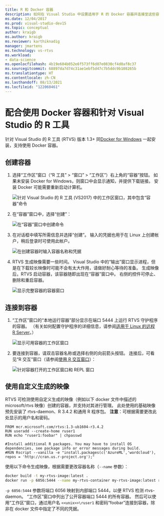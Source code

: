 ```yaml
---
title: R 和 Docker 容器
description: 如何在 Visual Studio 中设置适用于 R 的 Docker 容器并连接至这些容器。
ms.date: 12/04/2017
ms.prod: visual-studio-dev15
ms.topic: conceptual
author: kraigb
ms.author: kraigb
ms.reviewer: karthiknadig
manager: jmartens
ms.technology: vs-rtvs
ms.workload:
- data-science
ms.openlocfilehash: 4b19e604b052e6f573ff6d07e0830cf4d0af8c37
ms.sourcegitcommit: 68897da7d74c31ae1ebf5d47c7b5ddc9b108265b
ms.translationtype: HT
ms.contentlocale: zh-CN
ms.lasthandoff: 08/13/2021
ms.locfileid: "122060461"
---
```

# <a name="use-docker-containers-with-r-tools-for-visual-studio"></a>配合使用 Docker 容器和针对 Visual Studio 的 R 工具

针对 Visual Studio 的 R 工具 (RTVS) 版本 1.3+ 同[Docker for Windows](https://www.docker.com/docker-windows) 一起安装，支持使用 Docker 容器。

## <a name="create-a-container"></a>创建容器

1. 选择“工作区”窗口（“R 工具” > “窗口” > “工作区”）右上角的“容器”按钮。 如果未安装 Docker for Windows，则窗口中会显示通知，并提供下载链接。 安装 Docker 可能需要重新启动计算机。

    ![针对 Visual Studio 的 R 工具 (VS2017) 中的工作区窗口，其中包含“容器”命令](media/container-workspaces-window.png)

1. 在“容器”窗口中，选择“创建”：

    ![在“容器”窗口中创建命令](media/containers-window-create.png)

1. 在对话框中填写所需信息并选择“创建”。 输入的凭据也用于在 Linux 上创建帐户，稍后登录时可使用此帐户。

    ![在创建容器时输入容器名称和凭据](media/containers-window-create-fill.png)

1. RTVS 生成映像需要一些时间。 Visual Studio 中的“输出”窗口显示进程，但是在下载较长映像时可能不会有太大作用，请做好耐心等待的准备。 生成映像后，RTVS 启动容器，该容器随即出现在“容器”窗口中。 右侧的控件可停止、删除和重启容器。

    ![显示完整容器的容器窗口](media/containers-window-created.png)

## <a name="connect-to-a-container"></a>连接到容器

1. “工作区”窗口的“本地运行容器”部分显示在端口 5444 上运行 RTVS 守护程序的容器。 （有关如何配置守护程序的详细信息，请参阅[适用于 Linux 的远程 R Server](setting-up-remote-r-service-on-linux.md)。）

    ![显示可用容器的工作区窗口](media/workspaces-window-running-containers.png)

1. 要连接到容器，请双击容器名称或选择右侧的向前箭头按钮。 连接后，可看见“R 交互”窗口（请参阅[使用 R 交互窗口](interactive-repl-for-r-in-visual-studio.md)）：

    ![针对容器打开的工作区窗口和 REPL 窗口](media/workspaces-window-container-connected.png)

## <a name="use-custom-built-images"></a>使用自定义生成的映像

RTVS 可检测使用自定义生成的映像（例如以下 docker 文件中描述的 microsoft/rtvs 映像）创建的容器，并支持对其进行管理。 此处使用的基础映像预先安装了 rtvs-daemon、R 3.4.2 和通用 R 程序包。 **注意**：可根据需要更改此处显示的用户名和密码。

```docker
FROM mcr.microsoft.com/rtvs:1.3-ub1604-r3.4.2
RUN useradd --create-home ruser1
RUN echo "ruser1:foobar" | chpasswd

#Install additional R packages. You may have to install OS dependencies, see package info or error messages during build.
#RUN Rscript --vanilla -e "install.packages(c('AzureML','wordcloud'), repos = 'http://cran.us.r-project.org');"
```

使用以下命令生成映像，根据需要更改容器名称（`--name` 参数）：

```bash
docker build -t my-rtvs-image:latest .
docker run -p 6056:5444 --name my-rtvs-container my-rtvs-image:latest rtvsd
```

`-p 6056:5444` 参数将端口 6056 映射到内部端口 5444，以便 RTVS 检测 rtvs-daemon。 “工作区”窗口中列出了公开容器端口 5444 的所有容器。 然后可以使用“工作区”窗口，通过用户名 `<<unix>>\ruser1` 和密码“foobar”连接到容器，除非在 docker 文件中指定了不同的凭据。
